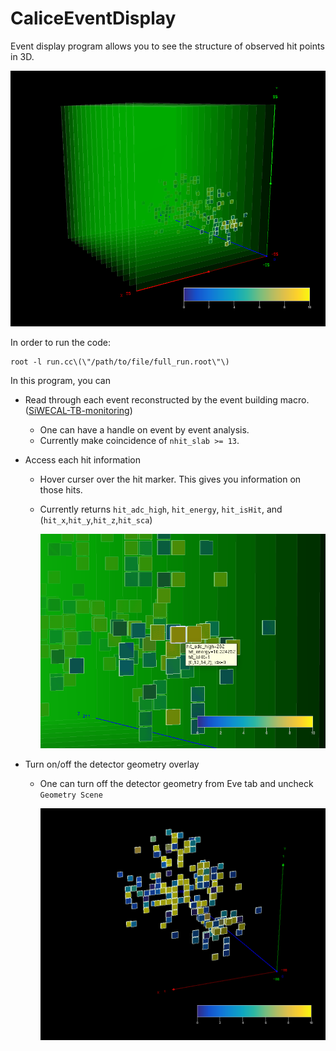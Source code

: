 # CaliceEventDisplay
Event display program allows you to see the structure of observed hit points in 3D.

![Hit Map](img/hitmap.png?raw=true "Title")

In order to run the code:
```
root -l run.cc\(\"/path/to/file/full_run.root\"\)
```

In this program, you can
 - Read through each event reconstructed by the event building macro. ([SiWECAL-TB-monitoring](https://github.com/SiWECAL-TestBeam/SiWECAL-TB-monitoring))
   - One can have a handle on event by event analysis.
   - Currently make coincidence of `nhit_slab >= 13`.
 - Access each hit information
   - Hover curser over the hit marker. This gives you information on those hits.
   - Currently returns `hit_adc_high`, `hit_energy`, `hit_isHit`, and (`hit_x`,`hit_y`,`hit_z`,`hit_sca`)

     ![Hit Info](img/hitinfo.png?raw=true "Title")
     
 - Turn on/off the detector geometry overlay
   - One can turn off the detector geometry from Eve tab and uncheck `Geometry Scene`
   
     ![No Geometry](img/no_geometry.png?raw=true "Title")
